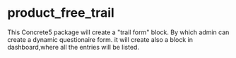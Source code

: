 product_free_trail
==================

This Concrete5 package will create a "trail form" block. By which admin can create a dynamic questionaire form. it will create also a block in dashboard,where all the entries will be listed.
